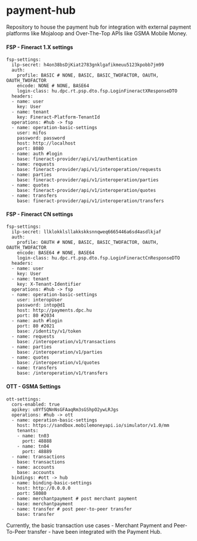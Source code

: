 # payment-hub
Repository to house the payment hub for integration with external payment platforms like Mojaloop and Over-The-Top APIs like GSMA Mobile Money.

#### FSP - Fineract 1.X settings
    fsp-settings:
      ilp-secret: h4on38bsDjKiat2783gnklgafikmeuu5123kpobb7jm99
      auth:
        profile: BASIC # NONE, BASIC, BASIC_TWOFACTOR, OAUTH, OAUTH_TWOFACTOR
        encode: NONE # NONE, BASE64
        login-class: hu.dpc.rt.psp.dto.fsp.LoginFineractXResponseDTO
      headers:
      - name: user
        key: User
      - name: tenant
        key: Fineract-Platform-TenantId
      operations: #hub -> fsp
      - name: operation-basic-settings
        user: mifos
        password: password
        host: http://localhost
        port: 8080
      - name: auth #login
        base: fineract-provider/api/v1/authentication
      - name: requests
        base: fineract-provider/api/v1/interoperation/requests
      - name: parties
        base: fineract-provider/api/v1/interoperation/parties
      - name: quotes
        base: fineract-provider/api/v1/interoperation/quotes
      - name: transfers
        base: fineract-provider/api/v1/interoperation/transfers


#### FSP - Fineract CN settings
    fsp-settings:
      ilp-secret: llklokklsllakkskksnnqweq6665446a6sd4asdlkjaf
      auth:
        profile: OAUTH # NONE, BASIC, BASIC_TWOFACTOR, OAUTH, OAUTH_TWOFACTOR
        encode: BASE64 # NONE, BASE64
        login-class: hu.dpc.rt.psp.dto.fsp.LoginFineractCnResponseDTO
      headers:
      - name: user
        key: User
      - name: tenant
        key: X-Tenant-Identifier
      operations: #hub -> fsp
      - name: operation-basic-settings
        user: interopUser
        password: intop@d1
        host: http://payments.dpc.hu
        port: 80 #2034
      - name: auth #login
        port: 80 #2021
        base: /identity/v1/token
      - name: requests
        base: /interoperation/v1/transactions
      - name: parties
        base: /interoperation/v1/parties
      - name: quotes
        base: /interoperation/v1/quotes
      - name: transfers
        base: /interoperation/v1/transfers

#### OTT - GSMA Settings
    ott-settings:
      cors-enabled: true
      apikey: u8YfSQNnNsGFAaqRm3sGShpO2ywLRJgs
      operations: #hub -> ott
      - name: operation-basic-settings
        host: https://sandbox.mobilemoneyapi.io/simulator/v1.0/mm
        tenants:
        - name: tn03
          port: 48888
        - name: tn04
          port: 48889
      - name: transactions
        base: transactions
      - name: accounts
        base: accounts
      bindings: #ott -> hub
      - name: binding-basic-settings
        host: http://0.0.0.0
        port: 58080
      - name: merchantpayment # post merchant payment
        base: merchantpayment
      - name: transfer # post peer-to-peer transfer
        base: transfer

Currently, the basic transaction use cases - Merchant Payment and Peer-To-Peer transfer - have been integrated with the Payment Hub.
